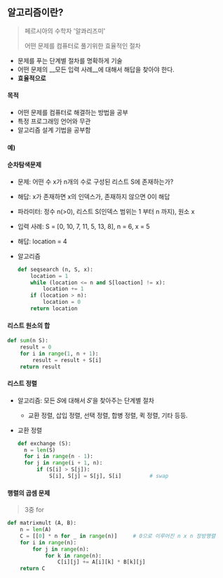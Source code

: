 ## 알고리즘이란?

> 페르시아의 수학자 '알콰리즈미'
>
> 어떤 문제를 컴퓨터로 풀기위한 효율적인 절차

* 문제를 푸는 단계별 절차를 명확하게 기술
* 어떤 문제의 __모든 입력 사례__에 대해서 해답을 찾아야 한다.
* **효율적으로**



#### 목적

- 어떤 문제를 컴퓨터로 해결하는 방법을 공부
- 특정 프로그래밍 언어와 무관
- 알고리즘 설계 기법을 공부함



#### 예) 

#### 순차탐색문제

* 문제: 어떤 수 x가 n개의 수로 구성된 리스트 S에 존재하는가?
* 해답:  x가 존재하면 x의 인덱스가, 존재하지 않으면 0이 해답

* 파라미터: 정수 n(>0), 리스트 S(인덱스 범위는 1 부터 n 까지), 원소 x

* 입력 사례: S = [0, 10, 7, 11, 5, 13, 8], n = 6, x = 5

* 해답: location = 4

* 알고리즘

  ```python
  def seqsearch (n, S, x):
      location = 1
      while (location <= n and S[loaction] != x):
          location += 1
      if (location > n):
          location = 0
      return location    
  ```



#### 리스트 원소의 합

```python
def sum(n S):
    result = 0
    for i in range(1, n + 1):
        result = result + S[i]
    return result
```



#### 리스트 정렬

* 알고리즘: 모든 𝑆에 대해서 𝑆′을 찾아주는 단계별 절차
  * 교환 정렬, 삽입 정렬, 선택 정렬, 합병 정렬, 퀵 정렬, 기타 등등.

* 교환 정렬

  ```python
  def exchange (S):
  	n = len(S)
  	for i in range(n - 1):
  	for j in range(i + 1, n):
  		if (S[i] > S[j]):
  			S[i], S[j] = S[j], S[i] 		# swap
  ```

  

#### 행렬의 곱셈 문제

> 3중 for

```python
def matrixmult (A, B):
	n = len(A)
	C = [[0] * n for _ in range(n)]		# 0으로 이루어진 n x n 정방행렬
	for i in range(n):
		for j in range(n):
			for k in range(n):
				C[i][j] += A[i][k] * B[k][j]
	return C
```




